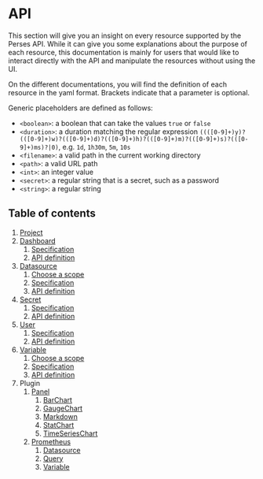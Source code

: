 # API

This section will give you an insight on every resource supported by the Perses API. While it can give you some
explanations about the purpose of each resource, this documentation is mainly for users that would like to interact
directly with the API and manipulate the resources without using the UI.

On the different documentations, you will find the definition of each resource in the yaml format.
Brackets indicate that a parameter is optional.

Generic placeholders are defined as follows:

* `<boolean>`: a boolean that can take the values `true` or `false`
* `<duration>`: a duration matching the regular
  expression `((([0-9]+)y)?(([0-9]+)w)?(([0-9]+)d)?(([0-9]+)h)?(([0-9]+)m)?(([0-9]+)s)?(([0-9]+)ms)?|0)`,
  e.g. `1d`, `1h30m`, `5m`, `10s`
* `<filename>`: a valid path in the current working directory
* `<path>`: a valid URL path
* `<int>`: an integer value
* `<secret>`: a regular string that is a secret, such as a password
* `<string>`: a regular string

## Table of contents

1. [Project](./project.md)
2. [Dashboard](./dashboard.md)
   1. [Specification](./dashboard.md#dashboard-specification)
   2. [API definition](./dashboard.md#api-definition)
3. [Datasource](./datasource.md)
   1. [Choose a scope](./datasource.md#choose-a-scope)
   2. [Specification](./datasource.md#datasource-specification)
   3. [API definition](./datasource.md#api-definition)
4. [Secret](./secret.md)
   1. [Specification](./secret.md#secret-specification)
   2. [API definition](./secret.md#api-definition)
5. [User](./user.md)
   1. [Specification](./user.md#user-specification)
   2. [API definition](./user.md#api-definition)
6. [Variable](./variable.md)
   1. [Choose a scope](./variable.md#choose-a-scope)
   2. [Specification](./variable.md#variable-specification)
   3. [API definition](./variable.md#api-definition)
7. Plugin
   1. [Panel](./plugin/panel.md)
      1. [BarChart](./plugin/panel.md#barchart)
      2. [GaugeChart](./plugin/panel.md#gaugechart)
      3. [Markdown](./plugin/panel.md#markdown)
      4. [StatChart](./plugin/panel.md#statchart)
      5. [TimeSeriesChart](./plugin/panel.md#timeserieschart)
   2. [Prometheus](./plugin/prometheus.md)
      1. [Datasource](./plugin/prometheus.md#datasource)
      2. [Query](./plugin/prometheus.md#query)
      3. [Variable](./plugin/prometheus.md#variable)
